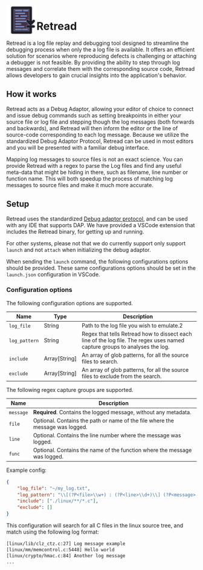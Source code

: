 <img align="left" width="80" height="80" src="https://raw.githubusercontent.com/pileghoff/retread/main/icon.svg">

# Retread

Retread is a log file replay and debugging tool designed to streamline the debugging process when only the  a log file is available. It offers an efficient solution for scenarios where reproducing defects is challenging or attaching a debugger is not feasible. By providing the ability to step through log messages and correlate them with the corresponding source code, Retread allows developers to gain crucial insights into the application's behavior.

## How it works

Retread acts as a Debug Adaptor, allowing your editor of choice to connect and issue debug commands such as setting breakpoints in either your source file or log file and stepping though the log messages (both forwards and backwards), and Retread will then inform the editor or the line of source-code corresponding to each log message. Because we utilize the standardized Debug Adaptor Protocol, Retread can be used in most editors and you will be presented with a familiar debug interface.

Mapping log messages to source files is not an exact science. You can provide Retread with a regex to parse the Log files and find any useful meta-data that might be hiding in there, such as filename, line number or function name. This will both speedup the process of matching log messages to source files and make it much more accurate. 

## Setup

Retread uses the standardized [Debug adaptor protocol](https://microsoft.github.io/debug-adapter-protocol/overview), and can be used with any IDE that supports DAP. We have provided a VSCode extension that includes the Retread binary, for getting up and running.

For other systems, please not that we do currently support only support `launch` and not `attach` when initializing the debug adaptor.

When sending the `launch` command, the following configurations options should be provided. These same configurations options should be set in the `launch.json` configuration in VSCode.

### Configuration options

The following configuration options are supported.

| Name          | Type          | Description                                                                                                                 |
|---------------|---------------|-----------------------------------------------------------------------------------------------------------------------------|
| `log_file`    | String        | Path to the log file you wish to emulate.2                                                                                  |
| `log_pattern` | String        | Regex that tells Retread how to dissect each line of the log file. The regex uses named capture groups to analyses the log. |
| `include`     | Array[String] | An array of glob patterns, for all the source files to search.                                                              |
| `exclude`     | Array[String] | An array of glob patterns, for all the source files to exclude from the search.                                             |

The following regex capture groups are supported.

| Name      | Description                                                                    |
|-----------|--------------------------------------------------------------------------------|
| `message` | **Required**. Contains the logged message, without any metadata.               |
| `file`    | Optional. Contains the path or name of the file where the message was logged.  |
| `line`    | Optional. Contains the line number where the message was logged.               |
| `func`    | Optional. Contains the name of the function where the message was logged.      |

Example config:
```json
{
    "log_file": "~/my_log.txt",
    "log_pattern": "\\[(?P<file>\\w+) : (?P<line>\\d+)\\] (?P<message>.*)$",
    "include": ["./linux/**/*.c"],
    "exclude": []
}
```

This configuration will search for all C files in the linux source tree, and match using the following log format:

```
[linux/lib/clz_ctz.c:27] Log message example
[linux/mm/memcontrol.c:5448] Hello world 
[linux/crypto/hmac.c:84] Another log message
...
```